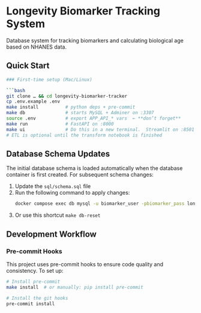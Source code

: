# Longevity Biomarker Tracking System

Database system for tracking biomarkers and calculating biological age based on NHANES data.

## Quick Start

```bash
### First-time setup (Mac/Linux)

```bash
git clone … && cd longevity-biomarker-tracker
cp .env.example .env
make install          # python deps + pre-commit
make db               # starts MySQL + Adminer on :3307
source .env           # export APP_API_* vars  ← **don’t forget**
make run              # FastAPI on :8000
make ui               # Do this in a new terminal.  Streamlit on :8501 (hit Enter at e-mail prompt)
# ETL is optional until the transform notebook is finished

```

## Database Schema Updates

The initial database schema is loaded automatically when the database container is first created. For subsequent schema changes:

1. Update the `sql/schema.sql` file
2. Run the following command to apply changes:
   ```bash
   docker compose exec db mysql -u biomarker_user -pbiomarker_pass longevity < sql/schema.sql
   ```
3. Or use this shortcut ```make db-reset```

## Development Workflow

### Pre-commit Hooks

This project uses pre-commit hooks to ensure code quality and consistency. To set up:

```bash
# Install pre-commit
make install  # or manually: pip install pre-commit

# Install the git hooks
pre-commit install
